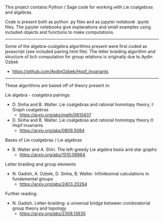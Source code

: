 This project contains Python / Sage code for working with Lie coalgebras and algebras.  

Code is present both as python .py files and as jupyter notebook .ipynb files.
The jupyter notebooks give explanations and small examples using included objects 
and functions to make computations.

--------------------------------------------------------------------------------

Some of the algebra-coalgebra algorithms present were first coded as javascript 
(see included pairing.html file).  The letter braiding algorithm and structure of 
bch computation for group relations is originally due to Aydin Ozbek
 -  https://github.com/AydinOzbek/Hopf_Invariants

---------------------------------------------------------------------------------

These algorithms are based off of theory present in:

Lie algebra - coalgebra pairings:
  * D. Sinha and B. Walter. Lie coalgebras and rational homotopy theory, I: Graph coalgebras
     -  https://arxiv.org/abs/math/0610437
  * D. Sinha and B. Walter. Lie coalgebras and rational homotopy theory II: Hopf invariants
     -  https://arxiv.org/abs/0809.5084

Bases of Lie coalgebras / Lie algebras
   * B. Walter and A. Shiri. The left-greedy Lie algebra basis and star graphs
     -   https://arxiv.org/abs/1510.06984

Letter braiding and group elements
   * N. Gadish, A. Ozbek, D. Sinha, B. Walter. Infinitesimal calculations in fundamental groups
     -   https://arxiv.org/abs/2403.20264


Further reading:

   * N. Gadish. Letter-braiding: a universal bridge between combinatorial group theory and topology
     -   https://arxiv.org/abs/2308.13635
 
